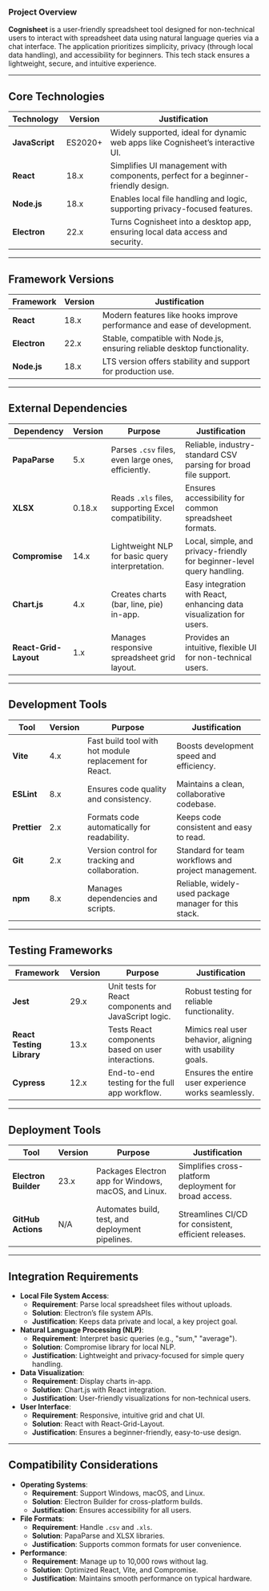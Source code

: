 ### Project Overview

**Cognisheet** is a user-friendly spreadsheet tool designed for non-technical users to interact with spreadsheet data using natural language queries via a chat interface. The application prioritizes simplicity, privacy (through local data handling), and accessibility for beginners. This tech stack ensures a lightweight, secure, and intuitive experience.

---

## Core Technologies

| **Technology** | **Version** | **Justification** |
| --- | --- | --- |
| **JavaScript** | ES2020+ | Widely supported, ideal for dynamic web apps like Cognisheet’s interactive UI. |
| **React** | 18.x | Simplifies UI management with components, perfect for a beginner-friendly design. |
| **Node.js** | 18.x | Enables local file handling and logic, supporting privacy-focused features. |
| **Electron** | 22.x | Turns Cognisheet into a desktop app, ensuring local data access and security. |

---

## Framework Versions

| **Framework** | **Version** | **Justification** |
| --- | --- | --- |
| **React** | 18.x | Modern features like hooks improve performance and ease of development. |
| **Electron** | 22.x | Stable, compatible with Node.js, ensuring reliable desktop functionality. |
| **Node.js** | 18.x | LTS version offers stability and support for production use. |

---

## External Dependencies

| **Dependency** | **Version** | **Purpose** | **Justification** |
| --- | --- | --- | --- |
| **PapaParse** | 5.x | Parses `.csv` files, even large ones, efficiently. | Reliable, industry-standard CSV parsing for broad file support. |
| **XLSX** | 0.18.x | Reads `.xls` files, supporting Excel compatibility. | Ensures accessibility for common spreadsheet formats. |
| **Compromise** | 14.x | Lightweight NLP for basic query interpretation. | Local, simple, and privacy-friendly for beginner-level query handling. |
| **Chart.js** | 4.x | Creates charts (bar, line, pie) in-app. | Easy integration with React, enhancing data visualization for users. |
| **React-Grid-Layout** | 1.x | Manages responsive spreadsheet grid layout. | Provides an intuitive, flexible UI for non-technical users. |

---

## Development Tools

| **Tool** | **Version** | **Purpose** | **Justification** |
| --- | --- | --- | --- |
| **Vite** | 4.x | Fast build tool with hot module replacement for React. | Boosts development speed and efficiency. |
| **ESLint** | 8.x | Ensures code quality and consistency. | Maintains a clean, collaborative codebase. |
| **Prettier** | 2.x | Formats code automatically for readability. | Keeps code consistent and easy to read. |
| **Git** | 2.x | Version control for tracking and collaboration. | Standard for team workflows and project management. |
| **npm** | 8.x | Manages dependencies and scripts. | Reliable, widely-used package manager for this stack. |

---

## Testing Frameworks

| **Framework** | **Version** | **Purpose** | **Justification** |
| --- | --- | --- | --- |
| **Jest** | 29.x | Unit tests for React components and JavaScript logic. | Robust testing for reliable functionality. |
| **React Testing Library** | 13.x | Tests React components based on user interactions. | Mimics real user behavior, aligning with usability goals. |
| **Cypress** | 12.x | End-to-end testing for the full app workflow. | Ensures the entire user experience works seamlessly. |

---

## Deployment Tools

| **Tool** | **Version** | **Purpose** | **Justification** |
| --- | --- | --- | --- |
| **Electron Builder** | 23.x | Packages Electron app for Windows, macOS, and Linux. | Simplifies cross-platform deployment for broad access. |
| **GitHub Actions** | N/A | Automates build, test, and deployment pipelines. | Streamlines CI/CD for consistent, efficient releases. |

---

## Integration Requirements

- **Local File System Access**:
    - **Requirement**: Parse local spreadsheet files without uploads.
    - **Solution**: Electron’s file system APIs.
    - **Justification**: Keeps data private and local, a key project goal.
- **Natural Language Processing (NLP)**:
    - **Requirement**: Interpret basic queries (e.g., "sum," "average").
    - **Solution**: Compromise library for local NLP.
    - **Justification**: Lightweight and privacy-focused for simple query handling.
- **Data Visualization**:
    - **Requirement**: Display charts in-app.
    - **Solution**: Chart.js with React integration.
    - **Justification**: User-friendly visualizations for non-technical users.
- **User Interface**:
    - **Requirement**: Responsive, intuitive grid and chat UI.
    - **Solution**: React with React-Grid-Layout.
    - **Justification**: Ensures a beginner-friendly, easy-to-use design.

---

## Compatibility Considerations

- **Operating Systems**:
    - **Requirement**: Support Windows, macOS, and Linux.
    - **Solution**: Electron Builder for cross-platform builds.
    - **Justification**: Ensures accessibility for all users.
- **File Formats**:
    - **Requirement**: Handle `.csv` and `.xls`.
    - **Solution**: PapaParse and XLSX libraries.
    - **Justification**: Supports common formats for user convenience.
- **Performance**:
    - **Requirement**: Manage up to 10,000 rows without lag.
    - **Solution**: Optimized React, Vite, and Compromise.
    - **Justification**: Maintains smooth performance on typical hardware.
